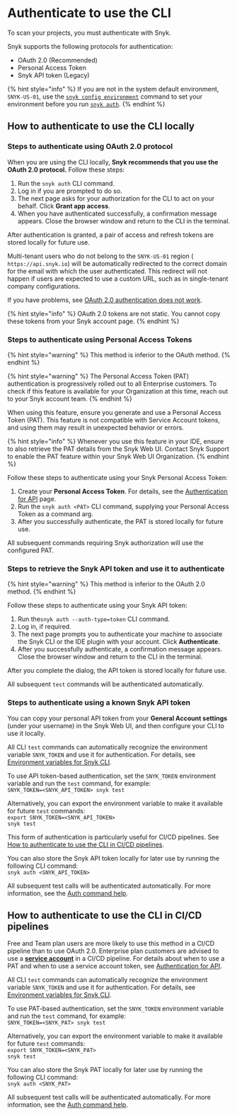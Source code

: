 # Authenticate to use the CLI

To scan your projects, you must authenticate with Snyk.&#x20;

Snyk supports the following protocols for authentication:

* OAuth 2.0 (Recommended)
* Personal Access Token
* Snyk API token (Legacy)

{% hint style="info" %}
If you are not in the system default environment, `SNYK-US-01`, use the [`snyk config environment`](commands/config-environment.md) command to set your environment before you run [`snyk auth`](commands/auth.md).
{% endhint %}

## How to authenticate to use the CLI locally

### Steps to authenticate using OAuth 2.0 protocol

When you are using the CLI locally, **Snyk recommends that you use the OAuth 2.0 protocol.**  Follow these steps:

1. Run the `snyk auth` CLI command.
2. Log in if you are prompted to do so.
3. The next page asks for your authorization for the CLI to act on your behalf. Click **Grant app access**.
4. When you have authenticated successfully, a confirmation message appears. Close the browser window and return to the CLI in the terminal.&#x20;

After authentication is granted, a pair of access and refresh tokens are stored locally for future use.&#x20;

Multi-tenant users who do not belong to the `SNYK-US-01` region ( `https://api.snyk.io`) will be automatically redirected to the correct domain for the email with which the user authenticated. This redirect will not happen if users are expected to use a custom URL, such as in single-tenant company configurations.

If you have problems, see [OAuth 2.0 authentication does not work](../snyk-ide-plugins-and-extensions/troubleshooting-ides/how-to-set-environment-variables-by-operating-system-os-for-ides-and-cli-1.md).

{% hint style="info" %}
OAuth 2.0 tokens are not static. You cannot copy these tokens from your Snyk account page.
{% endhint %}

### Steps to authenticate using Personal Access Tokens

{% hint style="warning" %}
This method is inferior to the OAuth method.
{% endhint %}

{% hint style="warning" %}
The Personal Access Token (PAT) authentication is progressively rolled out to all Enterprise customers. To check if this feature is available for your Organization at this time, reach out to your Snyk account team.
{% endhint %}

When using this feature,  ensure you generate and use a Personal Access Token (PAT). This feature is not compatible with Service Account tokens, and using them may result in unexpected behavior or errors.

{% hint style="info" %}
Whenever you use this feature in your IDE, ensure to also retrieve the PAT details from the Snyk Web UI. Contact Snyk Support to enable the PAT feature within your Snyk Web UI Organization.&#x20;
{% endhint %}

Follow these steps to authenticate using your Snyk Personal Access Token:

1. Create your **Personal Access** **Token**. For details, see the [Authentication for API](../../snyk-api/authentication-for-api/) page.&#x20;
2. Run the `snyk auth <PAT>` CLI command, supplying your Personal Access Token as a command arg.
3. After you successfully authenticate, the PAT is stored locally for future use.&#x20;

All subsequent commands requiring Snyk authorization will use the configured PAT.

### Steps to retrieve the Snyk API token and use it to authenticate

{% hint style="warning" %}
This method is inferior to the OAuth 2.0 method.
{% endhint %}

Follow these steps to authenticate using your Snyk API token:

1. Run the`snyk auth --auth-type=token` CLI command.
2. Log in, if required.
3. The next page prompts you to authenticate your machine to associate the Snyk CLI or the IDE plugin with your account. Click **Authenticate**.
4. After you successfully authenticate, a confirmation message appears. Close the browser window and return to the CLI in the terminal.&#x20;

After you complete the dialog, the API token is stored locally for future use.&#x20;

All subsequent `test` commands will be authenticated automatically.&#x20;

### Steps to authenticate using a known Snyk API token

You can copy your personal API token from your **General Account settings** (under your username) in the Snyk Web UI, and then configure your CLI to use it locally.

All CLI `test` commands can automatically recognize the environment variable `SNYK_TOKEN` and use it for authentication. For details, see [Environment variables for Snyk CLI](configure-the-snyk-cli/environment-variables-for-snyk-cli.md).

To use API token-based authentication, set the `SNYK_TOKEN` environment variable and run the `test` command, for example:\
`SNYK_TOKEN=<SNYK_API_TOKEN> snyk test`

Alternatively, you can export the environment variable to make it available for future `test` commands:\
`export SNYK_TOKEN=<SNYK_API_TOKEN>`\
`snyk test`

This form of authentication is particularly useful for CI/CD pipelines. See [How to authenticate to use the CLI in CI/CD pipelines](authenticate-to-use-the-cli.md#how-to-authenticate-to-use-the-cli-in-ci-cd-pipelines).

You can also store the Snyk API token locally for later use by running the following CLI command:\
`snyk auth <SNYK_API_TOKEN>`

All subsequent test calls will be authenticated automatically.  For more information, see the [Auth command help](commands/auth.md).

## How to authenticate to use the CLI in CI/CD pipelines

Free and Team plan users are more likely to use this method in a CI/CD pipeline than to use OAuth 2.0. Enterprise plan customers are advised to use a [**service account**](../../implementation-and-setup/enterprise-setup/service-accounts/) in a CI/CD pipeline. For details about when to use a PAT and when to use a service account token, see [Authentication for API](../../snyk-api/authentication-for-api/).

All CLI `test` commands can automatically recognize the environment variable `SNYK_TOKEN` and use it for authentication. For details, see [Environment variables for Snyk CLI](configure-the-snyk-cli/environment-variables-for-snyk-cli.md).

To use PAT-based authentication, set the `SNYK_TOKEN` environment variable and run the `test` command, for example:\
`SNYK_TOKEN=<SNYK_PAT> snyk test`

Alternatively, you can export the environment variable to make it available for future `test` commands:\
`export SNYK_TOKEN=<SNYK_PAT>`\
`snyk test`

You can also store the Snyk PAT locally for later use by running the following CLI command:\
`snyk auth <SNYK_PAT>`

All subsequent test calls will be authenticated automatically. For more information, see the [Auth command help](commands/auth.md).

